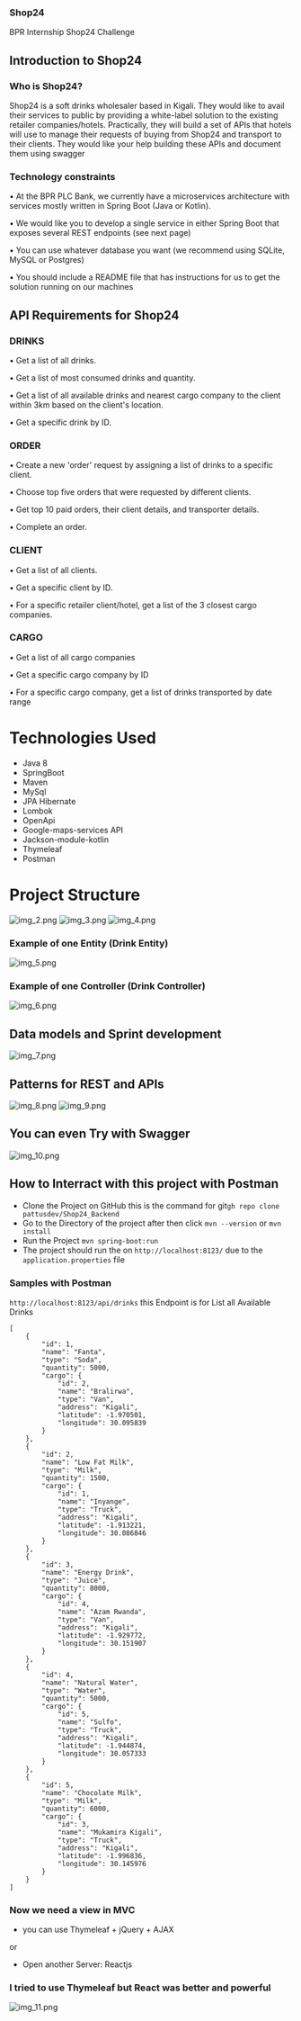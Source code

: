 ### Shop24
BPR Internship Shop24 Challenge

## Introduction to Shop24

### Who is Shop24?
Shop24 is a soft drinks wholesaler based in Kigali. They would like to avail their services to public by providing a white-label solution to the
existing retailer companies/hotels. Practically, they will build a set of APIs that hotels will use to manage their requests of buying from
Shop24 and transport to their clients. They would like your help building these APIs and document them using swagger

### Technology constraints
• At the BPR PLC Bank, we currently have a microservices architecture with services mostly written in Spring Boot (Java or Kotlin).

• We would like you to develop a single service in either Spring Boot that exposes several REST endpoints (see next page)

• You can use whatever database you want (we recommend using SQLite, MySQL or Postgres)

• You should include a README file that has instructions for us to get the solution running on our machines


## API Requirements for Shop24

### DRINKS
• Get a list of all drinks.

• Get a list of most consumed drinks and quantity.

• Get a list of all available drinks and nearest cargo company to the client within 3km based on the client's location.

• Get a specific drink by ID.

### ORDER
• Create a new 'order' request by assigning a list of drinks to a specific client.

• Choose top five orders that were requested by different clients.

• Get top 10 paid orders, their client details, and transporter details.

• Complete an order.

### CLIENT
• Get a list of all clients.

• Get a specific client by ID.

• For a specific retailer client/hotel, get a list of the 3 closest cargo companies.

### CARGO
• Get a list of all cargo companies

• Get a specific cargo company by ID

• For a specific cargo company, get a list of drinks transported by date range

# Technologies Used

* Java 8
* SpringBoot
* Maven
* MySql
* JPA Hibernate
* Lombok
* OpenApi
* Google-maps-services API
* Jackson-module-kotlin
* Thymeleaf
* Postman

# Project Structure

![img_2.png](img_2.png)
![img_3.png](img_3.png)
![img_4.png](img_4.png)

### Example of one Entity (Drink Entity)

![img_5.png](img_5.png)

### Example of one Controller (Drink Controller)

![img_6.png](img_6.png)


## Data models and Sprint development

![img_7.png](img_7.png)

## Patterns for REST and APIs


![img_8.png](img_8.png)
![img_9.png](img_9.png)

## You can even Try with Swagger

![img_10.png](img_10.png)




## How to Interract with this project with Postman
* Clone the Project on GitHub this is the command for git``gh repo clone pattusdev/Shop24_Backend``
* Go to the Directory of the project after then click ``mvn --version`` or ``mvn install``
* Run the Project ``mvn spring-boot:run``
* The project should run the on ``http://localhost:8123/`` due to the ``application.properties`` file


### Samples with Postman
``http://localhost:8123/api/drinks`` this Endpoint is for List all Available Drinks

```
[
    {
        "id": 1,
        "name": "Fanta",
        "type": "Soda",
        "quantity": 5000,
        "cargo": {
            "id": 2,
            "name": "Bralirwa",
            "type": "Van",
            "address": "Kigali",
            "latitude": -1.970501,
            "longitude": 30.095839
        }
    },
    {
        "id": 2,
        "name": "Low Fat Milk",
        "type": "Milk",
        "quantity": 1500,
        "cargo": {
            "id": 1,
            "name": "Inyange",
            "type": "Truck",
            "address": "Kigali",
            "latitude": -1.913221,
            "longitude": 30.086846
        }
    },
    {
        "id": 3,
        "name": "Energy Drink",
        "type": "Juice",
        "quantity": 8000,
        "cargo": {
            "id": 4,
            "name": "Azam Rwanda",
            "type": "Van",
            "address": "Kigali",
            "latitude": -1.929772,
            "longitude": 30.151907
        }
    },
    {
        "id": 4,
        "name": "Natural Water",
        "type": "Water",
        "quantity": 5000,
        "cargo": {
            "id": 5,
            "name": "Sulfo",
            "type": "Truck",
            "address": "Kigali",
            "latitude": -1.944874,
            "longitude": 30.057333
        }
    },
    {
        "id": 5,
        "name": "Chocolate Milk",
        "type": "Milk",
        "quantity": 6000,
        "cargo": {
            "id": 3,
            "name": "Mukamira Kigali",
            "type": "Truck",
            "address": "Kigali",
            "latitude": -1.996836,
            "longitude": 30.145976
        }
    }
]
```

### Now we need a view in MVC
* you can use Thymeleaf + jQuery + AJAX

or

* Open another Server: Reactjs

### I tried to use Thymeleaf but React was better and powerful
![img_11.png](img_11.png)

